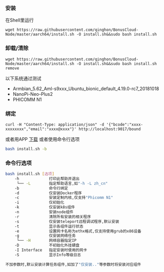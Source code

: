 ### 安装
在Shell里运行
```
wget https://raw.githubusercontent.com/qinghon/BonusCloud-Node/master/aarch64/install.sh -O install.sh&&sudo bash install.sh
```
### 卸载/清除
```
wget https://raw.githubusercontent.com/qinghon/BonusCloud-Node/master/aarch64/install.sh -O install.sh&&sudo bash install.sh remove
```

以下系统通过测试
- Armbian_5.62_Aml-s9xxx_Ubuntu_bionic_default_4.19.0-rc7_20181018
- NanoPi-Neo-Plus2
- PHICOMM N1

### 绑定

```
curl -H "Content-Type: application/json" -d '{"bcode":"xxxx-xxxxxxxx","email":"xxxx@xxxx"}' http://localhost:9017/bound
```
或者用APP [下载](https://console.bonuscloud.io/download)
或者使用命令行选项
```bash
bash install.sh -b
```

### 命令行选项
```bash
bash install.sh [选项]    
    -h             打印此帮助并退出
     └── -L        指定帮助语言,如"-h -L zh_cn" 
    -b             命令行绑定
    -d             仅安装Docker程序
    -c             安装定制内核,仅支持"Phicomm N1"
    -i             仅初始化
    -k             仅安装k8s组件
    -n             安装node组件
    -r             清除所有安装的相关程序
    -s             仅安装teleport远程调试程序,默认安装
    -t             显示各组件运行状态
    -e             设置网卡名称为ethx格式,仅支持使用grub的x86设备
    -g             仅安装网络任务
     └── -H        网络容器指定IP
    -D             不初始化外挂硬盘
    -I Interface   指定安装时使用的网卡
    -S             显示Info等级日志
 
不加参数时,默认安装计算任务组件,如加了"仅安装.."等参数时将安装对应组件
```

